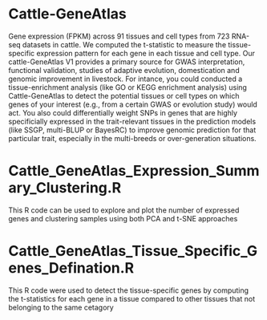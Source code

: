 # Cattle-GeneAtlas
Gene expression (FPKM) across 91 tissues and cell types from 723 RNA-seq datasets in cattle. We computed the t-statistic to measure the tissue-specific expression pattern for each gene in each tissue and cell type. Our cattle-GeneAtlas V1 provides a primary source for GWAS interpretation, functional validation, studies of adaptive evolution, domestication and genomic improvement in livestock. For intance, you could conducted a tissue-enrichment analysis (like GO or KEGG enrichment analysis) using Cattle-GeneAtlas to detect the potential tissues or cell types on which  genes of your interest (e.g., from a certain GWAS or evolution study) would act. You also could differentially weight SNPs in genes that are highly specificially expressed in the trait-relevant tissues in the prediction models (like SSGP, multi-BLUP or BayesRC) to improve genomic prediction for that particular trait, especially in the multi-breeds or over-generation situations.

# Cattle_GeneAtlas_Expression_Summary_Clustering.R
This R code can be used to explore and plot the number of expressed genes and clustering samples using both PCA and t-SNE approaches

# Cattle_GeneAtlas_Tissue_Specific_Genes_Defination.R
This R code were used to detect the tissue-specific genes by computing the t-statistics for each gene in a tissue compared to other tissues that not belonging to the same cetagory
